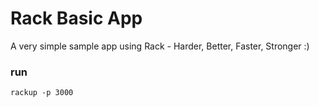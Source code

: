 # Rack Basic App

A very simple sample app using Rack - Harder, Better, Faster, Stronger :)

### run

`rackup -p 3000`
